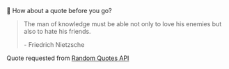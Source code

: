 📣 How about a quote before you go?

> The man of knowledge must be able not only to love his enemies but also to hate his friends.
>
> <p>- Friedrich Nietzsche</p>

Quote requested from [Random Quotes API](https://github.com/lukePeavey/quotable)
